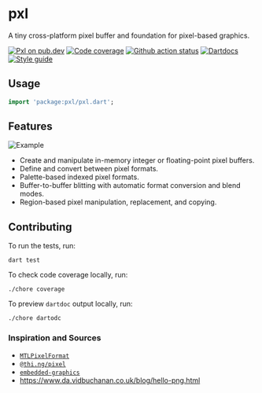 # pxl

A tiny cross-platform pixel buffer and foundation for pixel-based graphics.

[![Pxl on pub.dev][pub_img]][pub_url]
[![Code coverage][cov_img]][cov_url]
[![Github action status][gha_img]][gha_url]
[![Dartdocs][doc_img]][doc_url]
[![Style guide][sty_img]][sty_url]

[pub_url]: https://pub.dartlang.org/packages/pxl
[pub_img]: https://img.shields.io/pub/v/pxl.svg
[gha_url]: https://github.com/matanlurey/pxl.dart/actions
[gha_img]: https://github.com/matanlurey/pxl.dart/actions/workflows/check.yaml/badge.svg
[cov_url]: https://coveralls.io/github/matanlurey/pxl.dart?branch=main
[cov_img]: https://coveralls.io/repos/github/matanlurey/pxl.dart/badge.svg?branch=main
[doc_url]: https://www.dartdocs.org/documentation/pxl/latest
[doc_img]: https://img.shields.io/badge/Documentation-latest-blue.svg
[sty_url]: https://pub.dev/packages/oath
[sty_img]: https://img.shields.io/badge/style-oath-9cf.svg

## Usage

```dart
import 'package:pxl/pxl.dart';
```

## Features

![Example](https://github.com/user-attachments/assets/91c33e94-707e-40e0-a420-cd51ac74dbed)

- Create and manipulate in-memory integer or floating-point pixel buffers.
- Define and convert between pixel formats.
- Palette-based indexed pixel formats.
- Buffer-to-buffer blitting with automatic format conversion and blend modes.
- Region-based pixel manipulation, replacement, and copying.

## Contributing

To run the tests, run:

```shell
dart test
```

To check code coverage locally, run:

```shell
./chore coverage
```

To preview `dartdoc` output locally, run:

```shell
./chore dartodc
```

### Inspiration and Sources

- [`MTLPixelFormat`](https://developer.apple.com/documentation/metal/mtlpixelformat)
- [`@thi.ng/pixel`](https://github.com/thi-ng/umbrella/tree/main/packages/pixel)
- [`embedded-graphics`](https://crates.io/crates/embedded-graphics)
- <https://www.da.vidbuchanan.co.uk/blog/hello-png.html>
